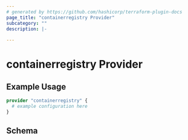 ```yaml
---
# generated by https://github.com/hashicorp/terraform-plugin-docs
page_title: "containerregistry Provider"
subcategory: ""
description: |-
  
---
```


# containerregistry Provider



## Example Usage

```terraform
provider "containerregistry" {
  # example configuration here
}
```

<!-- schema generated by tfplugindocs -->
## Schema
